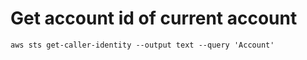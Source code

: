 # Get account id of current account

```
aws sts get-caller-identity --output text --query 'Account'
```